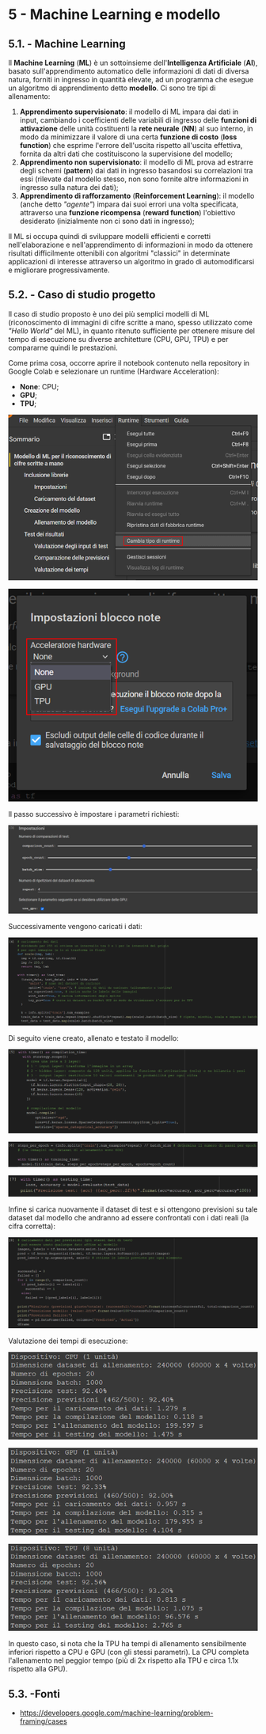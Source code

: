 # 5 - Machine Learning e modello

## 5.1. - Machine Learning
Il **Machine Learning** (**ML**) è un sottoinsieme dell'**Intelligenza Artificiale** (**AI**), basato sull'apprendimento automatico delle informazioni di dati di diversa natura, forniti in ingresso in quantità elevate, ad un programma che esegue un algoritmo di apprendimento detto **modello**.
Ci sono tre tipi di allenamento:
1. **Apprendimento supervisionato**: il modello di ML impara dai dati in input, cambiando i coefficienti delle variabili di ingresso delle **funzioni di attivazione** delle unità costituenti la **rete neurale** (**NN**) al suo interno, in modo da minimizzare il valore di una certa **funzione di costo** (**loss function**) che esprime l'errore dell'uscita rispetto all'uscita effettiva, fornita da altri dati che costituiscono la supervisione del modello;
2. **Apprendimento non supervisionato**: il modello di ML prova ad estrarre degli schemi (**pattern**) dai dati in ingresso basandosi su correlazioni tra essi (rilevate dal modello stesso, non sono fornite altre informazioni in ingresso sulla natura dei dati);
3. **Apprendimento di rafforzamento** (**Reinforcement Learning**): il modello (anche detto *"agente"*) impara dai suoi errori una volta specificata, attraverso una **funzione ricompensa** (**reward function**) l'obiettivo desiderato (inizialmente non ci sono dati in ingresso);

Il ML si occupa quindi di sviluppare modelli efficienti e corretti nell'elaborazione e nell'apprendimento di informazioni in modo da ottenere risultati difficilmente ottenibili con algoritmi "classici" in determinate applicazioni di interesse attraverso un algoritmo in grado di automodificarsi e migliorare progressivamente.

## 5.2. - Caso di studio progetto
Il caso di studio proposto è uno dei più semplici modelli di ML (riconoscimento di immagini di cifre scritte a mano, spesso utilizzato come *"Hello World"* del ML), in quanto ritenuto sufficiente per ottenere misure del tempo di esecuzione su diverse architetture (CPU, GPU, TPU) e per compararne quindi le prestazioni.

Come prima cosa, occorre aprire il notebook contenuto nella repository in Google Colab e selezionare un runtime (Hardware Acceleration):
- **None**: CPU;
- **GPU**;
- **TPU**;

![](img/1.PNG)

![](img/2.PNG)

Il passo successivo è impostare i parametri richiesti:

![](img/3.PNG)

Successivamente vengono caricati i dati:

![](img/4.PNG)

Di seguito viene creato, allenato e testato il modello:

![](img/5.PNG)

![](img/6.PNG)

![](img/7.PNG)

Infine si carica nuovamente il dataset di test e si ottengono previsioni su tale dataset dal modello che andranno ad essere confrontati con i dati reali (la cifra corretta):

![](img/8.PNG)

Valutazione dei tempi di esecuzione:

![](img/9.PNG)

![](img/10.PNG)

![](img/11.PNG)

In questo caso, si nota che la TPU ha tempi di allenamento sensibilmente inferiori rispetto a CPU e GPU (con gli stessi parametri).
La CPU completa l'allenamento nel peggior tempo (più di 2x rispetto alla TPU e circa 1.1x rispetto alla GPU).

## 5.3. -Fonti
- https://developers.google.com/machine-learning/problem-framing/cases
